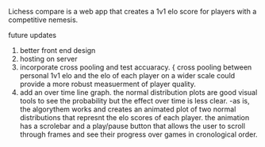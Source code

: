 Lichess compare is a web app that creates a 1v1 elo score for players with a competitive nemesis.

future updates
1) better front end design
2) hosting on server
3) incorporate cross pooling and test accuaracy. { cross pooling between personal 1v1 elo and the elo of each player on a wider scale could provide a more robust measuerment of player quality.
4) add an over time line graph. the normal distribution plots are good visual tools to see the probability but the effect over time is less clear.
-as is, the algorythem works and creates an animated plot of two normal distributions that represnt the elo scores of each player. the animation has a scrolebar and a play/pause button that allows the user to scroll through frames and see their progress over games in cronological order.

